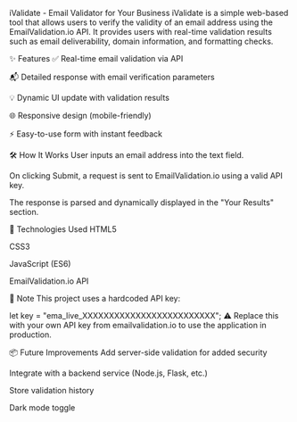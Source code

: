 iValidate - Email Validator for Your Business
iValidate is a simple web-based tool that allows users to verify the validity of an email address using the EmailValidation.io API. It provides users with real-time validation results such as email deliverability, domain information, and formatting checks.

✨ Features
✅ Real-time email validation via API

📬 Detailed response with email verification parameters

💡 Dynamic UI update with validation results

🌐 Responsive design (mobile-friendly)

⚡ Easy-to-use form with instant feedback

🛠 How It Works
User inputs an email address into the text field.

On clicking Submit, a request is sent to EmailValidation.io using a valid API key.

The response is parsed and dynamically displayed in the "Your Results" section.

🧪 Technologies Used
HTML5

CSS3

JavaScript (ES6)

EmailValidation.io API

🔐 Note
This project uses a hardcoded API key:

let key = "ema_live_XXXXXXXXXXXXXXXXXXXXXXXXX";
⚠️ Replace this with your own API key from emailvalidation.io to use the application in production.

📦 Future Improvements
Add server-side validation for added security

Integrate with a backend service (Node.js, Flask, etc.)

Store validation history

Dark mode toggle

